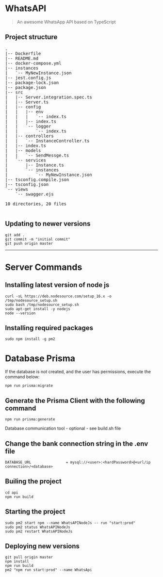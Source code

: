 # WhatsAPI

> An awesome WhatsApp API based on TypeScript
        
## Project structure
<pre>
.
|-- Dockerfile
|-- README.md
|-- docker-compose.yml
|-- instances
|   `-- MyNewInstance.json
|-- jest.config.js
|-- package-lock.json
|-- package.json
|-- src
|   |-- Server.integration.spec.ts
|   |-- Server.ts
|   |-- config
|   |   |-- env
|   |   |   `-- index.ts
|   |   |-- index.ts
|   |   `-- logger
|   |       `-- index.ts
|   |-- controllers
|   |   `-- InstanceController.ts
|   |-- index.ts
|   |-- models
|   |   `-- SendMessge.ts
|   `-- services
|       |-- Instance.ts
|       `-- instances
|           `-- MyNewInstance.json
|-- tsconfig.compile.json
|-- tsconfig.json
`-- views
    `-- swagger.ejs

10 directories, 20 files

</pre>

## Updating to newer versions

```shell
git add .
git commit -m "initial commit"
git push origin master
```

<hr>

# Server Commands

## Installing latest version of node js
```shell
curl -sL https://deb.nodesource.com/setup_16.x -o /tmp/nodesource_setup.sh
sudo bash /tmp/nodesource_setup.sh
sudo apt-get install -y nodejs
node --version
```

## Installing required packages
```shell
sudo npm install -g pm2
```
# Database Prisma
If the database is not created, and the user has permissions, execute the command below:
```shell
npm run prisma:migrate
```
## Generate the Prisma Client with the following command
```shell
npm run prisma:generate
```
Database communication tool - optional - see build.sh file

## Change the bank connection string in the .env file
```
DATABASE_URL                = mysql://<user>:<hardPassword>@<url/ip connection>/<database>
```

## Builing the project
```shell
cd api
npm run build
```

## Starting the project
```shell
sudo pm2 start npm --name WhatsAPINodeJs -- run "start:prod"
sudo pm2 status WhatsAPINodeJs
sudo pm2 restart WhatsAPINodeJs
```

## Deploying new versions
```shell
git pull origin master
npm install 
npm run build
pm2 "npm run start:prod" --name WhatsApi
```
